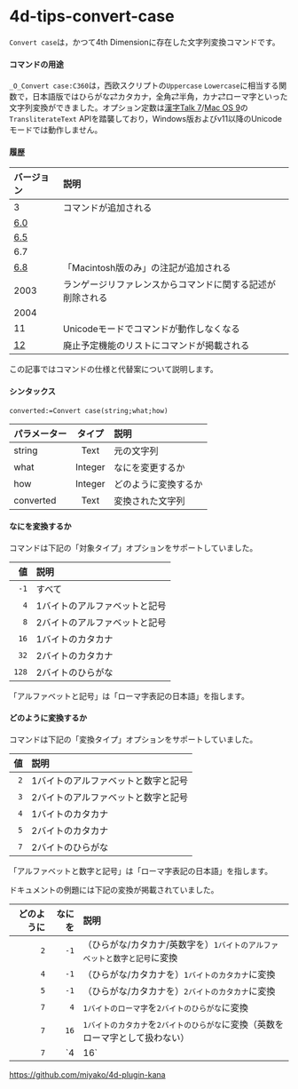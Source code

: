 # 4d-tips-convert-case

`Convert case`は，かつて4th Dimensionに存在した文字列変換コマンドです。

#### コマンドの用途

`_O_Convert case:C360`は，西欧スクリプトの`Uppercase` `Lowercase`に相当する関数で，日本語版ではひらがな⇄カタカナ，全角⇄半角，カナ⇄ローマ字といった文字列変換ができました。オプション定数は[漢字Talk 7](https://ja.wikipedia.org/wiki/%E6%BC%A2%E5%AD%97Talk)/[Mac OS 9](https://ja.wikipedia.org/wiki/Classic_Mac_OS)の`TransliterateText` APIを踏襲しており，Windows版およびv11以降のUnicodeモードでは動作しません。

#### 履歴

|バージョン|説明|
|:-|:-|
|3|コマンドが追加される|
|[6.0](https://github.com/4D-JP/4d-tips-convert-case/files/8684081/Convert.case-6.0.pdf)||
|[6.5](https://github.com/4D-JP/4d-tips-convert-case/files/8684044/Convert.case-6.5.pdf)||
|6.7||
|[6.8](https://github.com/4D-JP/4d-tips-convert-case/files/8684041/Convert.case-6.8.pdf)|「Macintosh版のみ」の注記が追加される|
|2003|ランゲージリファレンスからコマンドに関する記述が削除される|
|2004||
|11|Unicodeモードでコマンドが動作しなくなる|
|[12](https://github.com/4D-JP/4d-tips-convert-case/files/8684135/4d-deprecated-features-12.pdf)|廃止予定機能のリストにコマンドが掲載される|

この記事ではコマンドの仕様と代替案について説明します。

#### シンタックス

```4d
converted:=Convert case(string;what;how) 
```

|パラメーター|タイプ|説明|
|:-|:-:|:-|
|string|Text|元の文字列|
|what|Integer|なにを変更するか|
|how|Integer|どのように変換するか|
|converted|Text|変換された文字列|

#### なにを変換するか

コマンドは下記の「対象タイプ」オプションをサポートしていました。

|値|説明|
|-:|:-|
|`-1`|すべて|
|`4`|1バイトのアルファベットと記号|
|`8`|2バイトのアルファベットと記号|
|`16`|1バイトのカタカナ|
|`32`|2バイトのカタカナ|
|`128`|2バイトのひらがな|

「アルファベットと記号」は「ローマ字表記の日本語」を指します。

#### どのように変換するか

コマンドは下記の「変換タイプ」オプションをサポートしていました。

|値|説明|
|-:|:-|
|`2`|1バイトのアルファベットと数字と記号|
|`3`|2バイトのアルファベットと数字と記号|
|`4`|1バイトのカタカナ|
|`5`|2バイトのカタカナ|
|`7`|2バイトのひらがな|

「アルファベットと数字と記号」は「ローマ字表記の日本語」を指します。

ドキュメントの例題には下記の変換が掲載されていました。

|どのように|なにを|説明|
|-:|-:|:-|
|`2`|`-1`|（ひらがな/カタカナ/英数字を）`1バイトのアルファベットと数字と記号`に変換|
|`4`|`-1`|（ひらがな/カタカナを）`1バイトのカタカナ`に変換|
|`5`|`-1`|（ひらがな/カタカナを）`2バイトのカタカナ`に変換|
|`7`|`4`|`1バイトのローマ字`を`2バイトのひらがな`に変換|
|`7`|`16`|`1バイトのカタカナ`を`2バイトのひらがな`に変換（英数をローマ字として扱わない）|
|`7`|`4|16`|`1バイトのローマ字`および`1バイトのカタカナ`を`2バイトのひらがな`に変換|


https://github.com/miyako/4d-plugin-kana
